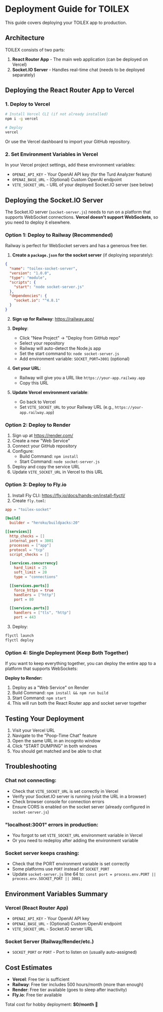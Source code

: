 # Deployment Guide for TOILEX

This guide covers deploying your TOILEX app to production.

## Architecture

TOILEX consists of two parts:
1. **React Router App** - The main web application (can be deployed on Vercel)
2. **Socket.IO Server** - Handles real-time chat (needs to be deployed separately)

## Deploying the React Router App to Vercel

### 1. Deploy to Vercel

```bash
# Install Vercel CLI (if not already installed)
npm i -g vercel

# Deploy
vercel
```

Or use the Vercel dashboard to import your GitHub repository.

### 2. Set Environment Variables in Vercel

In your Vercel project settings, add these environment variables:

- `OPENAI_API_KEY` - Your OpenAI API key (for the Turd Analyzer feature)
- `OPENAI_BASE_URL` - (Optional) Custom OpenAI endpoint
- `VITE_SOCKET_URL` - URL of your deployed Socket.IO server (see below)

## Deploying the Socket.IO Server

The Socket.IO server (`socket-server.js`) needs to run on a platform that supports WebSocket connections. **Vercel doesn't support WebSockets**, so you need to deploy it elsewhere.

### Option 1: Deploy to Railway (Recommended)

Railway is perfect for WebSocket servers and has a generous free tier.

1. **Create a `package.json` for the socket server** (if deploying separately):

```json
{
  "name": "toilex-socket-server",
  "version": "1.0.0",
  "type": "module",
  "scripts": {
    "start": "node socket-server.js"
  },
  "dependencies": {
    "socket.io": "^4.8.1"
  }
}
```

2. **Sign up for Railway**: https://railway.app/

3. **Deploy**:
   - Click "New Project" → "Deploy from GitHub repo"
   - Select your repository
   - Railway will auto-detect the Node.js app
   - Set the start command to: `node socket-server.js`
   - Add environment variable: `SOCKET_PORT=3001` (optional)

4. **Get your URL**:
   - Railway will give you a URL like `https://your-app.railway.app`
   - Copy this URL

5. **Update Vercel environment variable**:
   - Go back to Vercel
   - Set `VITE_SOCKET_URL` to your Railway URL (e.g., `https://your-app.railway.app`)

### Option 2: Deploy to Render

1. Sign up at https://render.com/
2. Create a new "Web Service"
3. Connect your GitHub repository
4. Configure:
   - Build Command: `npm install`
   - Start Command: `node socket-server.js`
5. Deploy and copy the service URL
6. Update `VITE_SOCKET_URL` in Vercel to this URL

### Option 3: Deploy to Fly.io

1. Install Fly CLI: https://fly.io/docs/hands-on/install-flyctl/
2. Create `fly.toml`:

```toml
app = "toilex-socket"

[build]
  builder = "heroku/buildpacks:20"

[[services]]
  http_checks = []
  internal_port = 3001
  processes = ["app"]
  protocol = "tcp"
  script_checks = []

  [services.concurrency]
    hard_limit = 25
    soft_limit = 20
    type = "connections"

  [[services.ports]]
    force_https = true
    handlers = ["http"]
    port = 80

  [[services.ports]]
    handlers = ["tls", "http"]
    port = 443
```

3. Deploy:
```bash
flyctl launch
flyctl deploy
```

### Option 4: Single Deployment (Keep Both Together)

If you want to keep everything together, you can deploy the entire app to a platform that supports WebSockets:

**Deploy to Render:**
1. Deploy as a "Web Service" on Render
2. Build Command: `npm install && npm run build`
3. Start Command: `npm start`
4. This will run both the React Router app and socket server together

## Testing Your Deployment

1. Visit your Vercel URL
2. Navigate to the "Poop-Time Chat" feature
3. Open the same URL in an incognito window
4. Click "START DUMPING" in both windows
5. You should get matched and be able to chat

## Troubleshooting

### Chat not connecting:
- Check that `VITE_SOCKET_URL` is set correctly in Vercel
- Verify your Socket.IO server is running (visit the URL in a browser)
- Check browser console for connection errors
- Ensure CORS is enabled on the socket server (already configured in `socket-server.js`)

### "localhost:3001" errors in production:
- You forgot to set `VITE_SOCKET_URL` environment variable in Vercel
- Or you need to redeploy after adding the environment variable

### Socket server keeps crashing:
- Check that the PORT environment variable is set correctly
- Some platforms use `PORT` instead of `SOCKET_PORT`
- Update `socket-server.js` line 64 to: `const port = process.env.PORT || process.env.SOCKET_PORT || 3001;`

## Environment Variables Summary

### Vercel (React Router App)
- `OPENAI_API_KEY` - Your OpenAI API key
- `OPENAI_BASE_URL` - (Optional) Custom OpenAI endpoint
- `VITE_SOCKET_URL` - Socket.IO server URL

### Socket Server (Railway/Render/etc.)
- `SOCKET_PORT` or `PORT` - Port to listen on (usually auto-assigned)

## Cost Estimates

- **Vercel**: Free tier is sufficient
- **Railway**: Free tier includes 500 hours/month (more than enough)
- **Render**: Free tier available (goes to sleep after inactivity)
- **Fly.io**: Free tier available

Total cost for hobby deployment: **$0/month** 🎉
